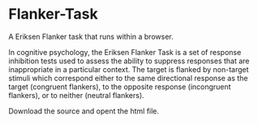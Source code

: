 # Flanker-Task
A Eriksen Flanker task that runs within a browser.

In cognitive psychology, the Eriksen Flanker Task is a set of response inhibition tests used to assess the ability to suppress responses that are inappropriate in a particular context. The target is flanked by non-target stimuli which correspond either to the same directional response as the target (congruent flankers), to the opposite response (incongruent flankers), or to neither (neutral flankers).

Download the source and opent the html file.

